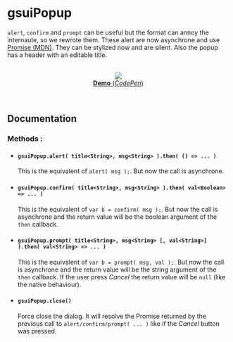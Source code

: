 # gsuiPopup

`alert`, `confirm` and `prompt` can be useful but the format can annoy the internaute, so we rewrote them. These alert are now asynchrone and use [Promise (MDN)](https://developer.mozilla.org/en-US/docs/Web/JavaScript/Reference/Global_Objects/Promise). They can be stylized now and are silent. Also the popup has a header with an editable title.<br/>
<br/>
<p align="center">
  <a href="https://codepen.io/mr21/full/aJMEev">
    <img src="https://gridsound.github.io/assets/screenshots/gsuiPopup.png"/><br/>
    <b>Demo</b> (<i>CodePen</i>)
  </a>
</p>
<br/>

## Documentation

### Methods :

* #### `gsuiPopup.alert( title<String>, msg<String> ).then( () => ... )`
  This is the equivalent of `alert( msg );`. But now the call is asynchrone.

* #### `gsuiPopup.confirm( title<String>, msg<String> ).then( val<Boolean> => ... )`
  This is the equivalent of `var b = confirm( msg );`. But now the call is asynchrone and the return value will be the boolean argument of the `then` callback.

* #### `gsuiPopup.prompt( title<String>, msg<String> [, val<String>] ).then( val<String> => ... )`
  This is the equivalent of `var b = prompt( msg, val );`. But now the call is asynchrone and the return value will be the string argument of the `then` callback. If the user press *Cancel* the return value will be `null` (like the native behaviour).

* #### `gsuiPopup.close()`
  Force close the dialog. It will resolve the Promise returned by the previous call to `alert/confirm/prompt( ... )` like if the *Cancel* button was pressed.
